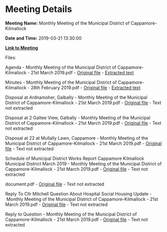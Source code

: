 # Meeting Details

**Meeting Name:** Monthly Meeting of the Municipal District of Cappamore-Kilmallock

**Date and Time:** 2019-03-21 13:30:00

**[Link to Meeting](https://www.limerick.ie/council/whats-on/monthly-meeting-municipal-district-cappamore-kilmallock-48)**

Files: 

Agenda - Monthly Meeting of the Municipal District of Cappamore-Kilmallock - 21st March 2019.pdf - [Original file](https://www.limerick.ie/sites/default/files/media/documents/2019-03/01%20Agenda%20MD%20Meeting%2021st%20March%202019.pdf) - [Extracted text](./Agenda%20-%C2%A0Monthly%20Meeting%20of%20the%20Municipal%20District%20of%20Cappamore-Kilmallock%20-%2021st%20March%202019.md)

Minutes - Monthly Meeting of the Municipal District of Cappamore-Kilmallock - 28th February 2019.pdf - [Original file](https://www.limerick.ie/sites/default/files/media/documents/2019-03/02%20Minutes%20March%202019%20Meeting%20Municipal%20District%20Cappamore-Kilmallock.pdf) - [Extracted text](./Minutes%20-%C2%A0Monthly%20Meeting%20of%20the%20Municipal%20District%20of%20Cappamore-Kilmallock%20-%2028th%20February%202019.md)

Disposal at Ardnamoher, Galbally - Monthly Meeting of the Municipal District of Cappamore-Kilmallock - 21st March 2019.pdf - [Original file](https://www.limerick.ie/sites/default/files/media/documents/2019-03/03%20Disposal%20at%20Ardnamoher%2C%20Galbally.pdf) - Text not extracted

Disposal at 2 Galtee View, Galbally - Monthly Meeting of the Municipal District of Cappamore-Kilmallock - 21st March 2019.pdf - [Original file](https://www.limerick.ie/sites/default/files/media/documents/2019-03/04%20Disposal%20at%202%20Galtee%20View%2C%20Galbally.pdf) - Text not extracted

Disposal at 22 at Mullally Lawn, Cappamore - Monthly Meeting of the Municipal District of Cappamore-Kilmallock - 21st March 2019.pdf - [Original file](https://www.limerick.ie/sites/default/files/media/documents/2019-03/05%20Disposal%20at%2022%20Mullally%20Lawn%2C%20Cappamore.pdf) - Text not extracted

Schedule of Municipal District Works Report Cappamore Kilmallock Municipal District March 2019 - Monthly Meeting of the Municipal District of Cappamore-Kilmallock - 21st March 2019.pdf - [Original file](https://www.limerick.ie/sites/default/files/media/documents/2019-03/06%20SMDW%20Report%20Cappamore%20Kilmallock%20MD%20March%202019.pdf) - Text not extracted

document.pdf - [Original file](https://www.limerick.ie/sites/default/files/media/documents/2019-03/07%20Monthly%20Progress%20Report%20to%20Cappamore%20Kilmallock%20Municipal%20District%20for%20Feb%202019.pdf) - Text not extracted

Reply To Cllr Mitchell Question About Hospital Social Housing Update - Monthly Meeting of the Municipal District of Cappamore-Kilmallock - 21st March 2019.pdf - [Original file](https://www.limerick.ie/sites/default/files/media/documents/2019-03/08%20Reply%20To%20Cllr%20Mitchell%20Question%20About%20Hospital%20Social%20Housing%20Update.pdf) - Text not extracted

Reply to Question - Monthly Meeting of the Municipal District of Cappamore-Kilmallock - 21st March 2019.pdf - [Original file](https://www.limerick.ie/sites/default/files/media/documents/2019-03/Response%20to%20Cappamore%20-%20Kilmallock%20MD.pdf) - Text not extracted

